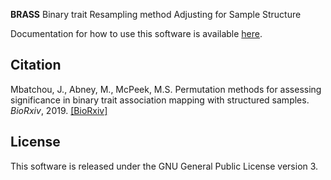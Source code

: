 **BRASS** Binary trait Resampling method Adjusting for Sample Structure

Documentation for how to use this software is available [here](https://github.com/joellesophya/BRASS/blob/master/doc/BRASS_doc.pdf).

## Citation 
Mbatchou, J., Abney, M., McPeek, M.S. Permutation methods for assessing significance in binary trait association mapping with structured samples. *BioRxiv*, 2019. [[BioRxiv]](https://www.biorxiv.org/content/10.1101/451377v2)

## License
This software is released under the GNU General Public License version 3.

